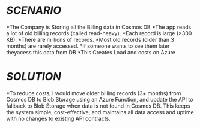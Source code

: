 # *SCENARIO*

*The Company is Storing all the Billing data in Cosmos DB
*The app reads a lot of old billing records (called read-heavy).
*Each record is large (>300 KB).
*There are millions of records.
*Most old records (older than 3 months) are rarely accessed.
*if someone wants to see them later theyacess this data from DB
*This Creates Load and costs on Azure


# *SOLUTION*


*To reduce costs,
I would move older billing records (3+ months) from Cosmos DB to Blob Storage using an Azure Function,
and update the API to fallback to Blob Storage when data is not found in Cosmos DB. This keeps the system simple, 
cost-effective, and maintains all data access and uptime with no changes to existing API contracts.


